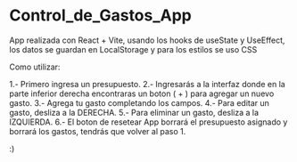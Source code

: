 # Control_de_Gastos_App
App realizada con React + Vite, usando los hooks de useState y UseEffect, los datos se guardan en LocalStorage y para los estilos se uso CSS

Como utilizar:

1.- Primero ingresa un presupuesto.
2.- Ingresarás a la interfaz donde en la parte inferior derecha encontraras un boton ( + ) para agregar un nuevo gasto.
3.- Agrega tu gasto completando los campos.
4.- Para editar un gasto, desliza a la DERECHA.
5.- Para eliminar un gasto, desliza a la IZQUIERDA.
6.- El boton de resetear App borrará el presupuesto asignado y borrará los gastos, tendrás que volver al paso 1.

:)
